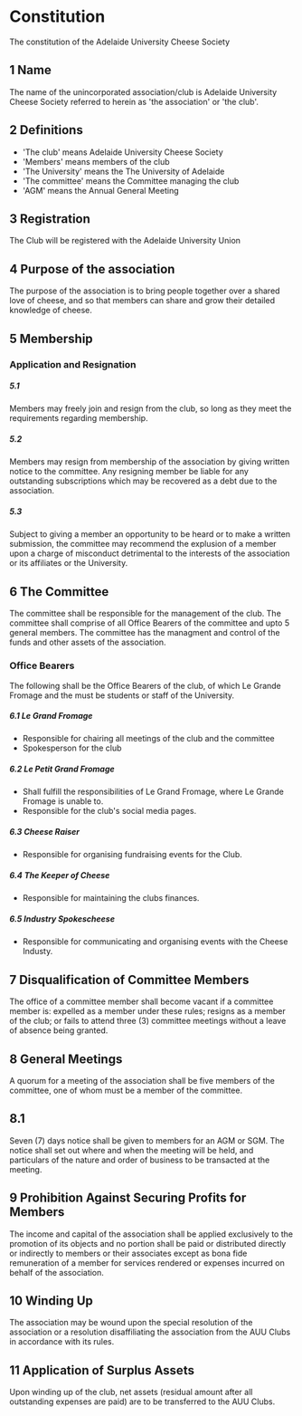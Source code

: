 Constitution
================
The constitution of the Adelaide University Cheese Society

1 Name
----------------
The name of the unincorporated association/club is Adelaide University Cheese Society referred to herein as 'the association' or 'the club'.

2 Definitions
----------------
* 'The club' means Adelaide University Cheese Society
* 'Members' means members of the club
* 'The University' means the The University of Adelaide
* 'The committee' means the Committee managing the club
* 'AGM' means the Annual General Meeting

3 Registration
----------------
The Club will be registered with the Adelaide University Union

4 Purpose of the association
----------------
The purpose of the association is to bring people together over a shared love of cheese, and so that members can share and grow their detailed knowledge of cheese.

5 Membership
----------------
### Application and Resignation
##### 5.1
Members may freely join and resign from the club, so long as they meet the requirements regarding membership.

##### 5.2
Members may resign from membership of the association by giving written notice to the committee. Any resigning member be liable for any outstanding subscriptions which may be recovered as a debt due to the association.

##### 5.3
Subject to giving a member an opportunity to be heard or to make a written submission, the committee may recommend the explusion of a member upon a charge of misconduct detrimental to the interests of the association or its affiliates or the University.


6 The Committee
----------------
The committee shall be responsible for the management of the club. The committee shall comprise of all Office Bearers of the committee and upto 5 general members. The committee has the managment and control of the funds and other assets of the association.
### Office Bearers
The following shall be the Office Bearers of the club, of which Le Grande Fromage and the <Treasurer> must be students or staff of the University.
##### 6.1 Le Grand Fromage

* Responsible for chairing all meetings of the club and the committee
* Spokesperson for the club

##### 6.2 Le Petit Grand Fromage

* Shall fulfill the responsibilities of Le Grand Fromage, where Le Grande Fromage is unable to.
* Responsible for the club's social media pages.

##### 6.3 Cheese Raiser

* Responsible for organising fundraising events for the Club.

##### 6.4 The Keeper of Cheese

* Responsible for maintaining the clubs finances.

##### 6.5 Industry Spokescheese

* Responsible for communicating and organising events with the Cheese Industy.

7 Disqualification of Committee Members
----------------
The office of a committee member shall become vacant if a committee member is:
expelled as a member under these rules; resigns as a member of the club; or fails
to attend three (3) committee meetings without a leave of absence being granted.

8 General Meetings
----------------
A quorum for a meeting of the association shall be five members of the committee, one
of whom must be a member of the committee.
## 8.1
Seven (7) days notice shall be given to members for an AGM or SGM. The notice shall set
out where and when the meeting will be held, and particulars of the nature and order
of business to be transacted at the meeting.

9 Prohibition Against Securing Profits for Members
----------------
The income and capital of the association shall be applied exclusively to the promotion
of its objects and no portion shall be paid or distributed directly or indirectly to
members or their associates except as bona fide remuneration of a member for services 
rendered or expenses incurred on behalf of the association.

10 Winding Up
----------------
The association may be wound upon the special resolution of the association or a 
resolution disaffiliating the association from the AUU Clubs in accordance with its 
rules.

11 Application of Surplus Assets
----------------
Upon winding up of the club, net assets (residual amount after all outstanding expenses 
are paid) are to be transferred to the AUU Clubs.
